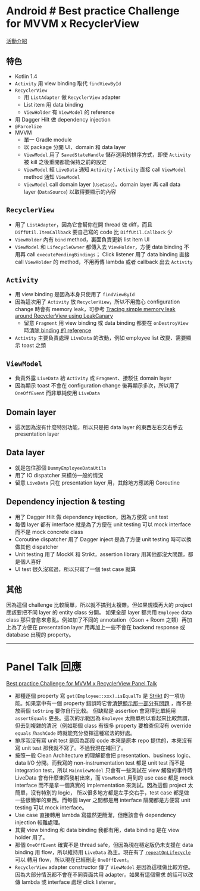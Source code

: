 # Android # Best practice Challenge for MVVM x RecyclerView

[活動介紹](https://medium.com/gdg-taipei/android-best-practice-challenge-for-mvvm-x-recyclerview-acd9e9ad0dae)

## 特色

- Kotlin 1.4
- `Activity` 用 view binding 取代 `findViewById`
- `RecyclerView`
  - 用 `ListAdapter` 做 `RecyclerView` adapter
  - List item 用 data binding
  - `ViewHolder` 有 `ViewModel` 的 reference
- 用 Dagger Hilt 做 dependency injection
- `@Parcelize`
- MVVM
  - 單一 Gradle module
  - 以 package 分開 UI、domain 和 data layer
  - `ViewModel` 用了 `SavedStateHandle` 儲存選用的排序方式，即使 `Activity` 被 kill 之後重開都能保持之前的設定
  - `ViewModel` 經 `LiveData` 通知 `Activity`；`Activity` 直接 call `ViewModel` method 通知 `ViewModel`
  - `ViewModel` call domain layer (`UseCase`)，domain layer 再 call data layer (`DataSource`) 以取得要顯示的內容

## `RecyclerView`

- 用了 `ListAdapter`，因為它會幫你在開 thread 做 diff，而且 `DiffUtil.ItemCallback` 要自己寫的 code 比 `DiffUtil.Callback` 少
- `ViewHolder` 內有 `bind` method，裏面負責更新 list item UI
- `ViewModel` 和 `LifecycleOwner` 都傳入去 `ViewHolder`，方便 data binding 不用再 call `executePendingBindings`； Click listener 用了
  data binding 直接 call `ViewHolder` 的 method，不用再傳 lambda 或者 callback 出去 `Activity`

## `Activity`

- 用 view binding 是因為本身只使用了 `findViewById`
- 因為這次用了 `Activity` 放 `RecyclerView`，所以不用擔心 configuration change 時會有 memory
  leak，可參考 [Tracing simple memory leak around RecyclerView using LeakCanary](https://yfujiki.medium.com/tracing-simple-memory-leak-around-recyclerview-using-leakcanary-927460532d53)
  - 留意 `Fragment` 用 view binding 或 data binding 都要在 `onDestroyView`
    時[清除 binding 的 reference](https://developer.android.com/topic/libraries/view-binding#fragments)
- `Activity` 主要負責處理 `LiveData` 的改動，例如 employee list 改變、需要顯示 toast 之類

## `ViewModel`

- 負責外露 `LiveData` 給 `Activity` 或 `Fragment`、接駁住 domain layer
- 因為顯示 toast 不會在 configuration change 後再顯示多次，所以用了 `OneOffEvent` 而非單純使用 `LiveData`

## Domain layer

- 這次因為沒有什麼特別功能，所以只是把 data layer 的東西左右交右手去 presentation layer

## Data layer

- 就是包住那個 `DummyEmployeeDataUtils`
- 用了 IO dispatcher 來模仿一般的情況
- 留意 `LiveData` 只在 presentation layer 用，其餘地方應該用 Coroutine

## Dependency injection & testing

- 用了 Dagger Hilt 做 dependency injection，因為方便寫 unit test
- 每個 layer 都有 interface 就是為了方便在 unit testing 可以 mock interface 而不是 mock concrete class
- Coroutine dispatcher 用了 Dagger inject 是為了方便 unit testing 時可以換做其他 dispatcher
- Unit testing 用了 MockK 和 Strikt，assertion library 用其他都沒大問題，都是個人喜好
- UI test 很久沒寫過，所以只寫了一個 test case 就算

## 其他

因為這個 challenge 比較簡單，所以就不搞到太複雜。但如果規模再大的 project 應該要把不同 layer 的 entity class 分開。 如果全部 layer 都共用 `Employee` data class
那只會愈來愈亂。例如加了不同的 annotation（Gson + Room 之類）再加上為了方便在 presentation layer 用再加上一些不會在 backend response 或 database 出現的
property。

---

# Panel Talk 回應

[Best practice Challenge for MVVM x RecyclerView Panel Talk](https://youtu.be/PFFsjwMPhp4?t=1994)

- 那種逐個 property 寫 `get(Employee::xxx).isEqualTo` 是 [Strikt](https://strikt.io/) 的一項功能。如果當中有一個 property
  錯誤時它會[清楚顯示那一部分有問題](https://strikt.io/wiki/traversing-subjects/) ，而不是放兩個 `toString` 要你自行比較。 但缺點是 assertion
  會寫得比單純用 `assertEquals` 更長。這次的示範因為 `Employee` 太簡單所以看起來比較無謂，但去到複雜的清況（例如那個 class 有很多 property 要檢查但沒有 override `equals`
  /`hashCode` 時就能充分發揮這種寫法的好處。
- 排序我沒有寫 unit test 是因為那段 code 本來是原本 repo 提供的，本來沒有寫 unit test 那我就不寫了。不過我現在補回了。
- 按照一般 Clean Architecture 的理解都會把 presentation、business logic、data I/O 分開。而我寫的 non-instrumentation test 都是 unit test 而不是
  integration test，所以 `MainViewModel` 只會有一些測試在 view 觸發的事件時 LiveData 會有什麼東西發射出來，而
  `ViewModel` 用到的 use case 都是 mock interface 而不是拿一個真實的 implementation 來測試。因為這個 project 太簡單，沒有特別的 logic，
  所以很多地方都是左手交右手，test case 都是做一些很簡單的東西。而每個 layer 之間都是用 interface 隔開都是方便寫 unit testing 可以 mock interface。
- Use case 直接轉用 lambda 寫雖然更簡潔，但應該會令 dependency injection 較難處理。
- 其實 view binding 和 data binding 我都有用，data binding 是在 view holder 用了。
- 那個 `OneOffEvent` 確實不是 thread safe，但因為現在穩定版仍未支援在 data binding 用 flow，所以維持用 `LiveData` 為主。現在有了
  [`repeatOnLifecycle`](https://medium.com/androiddevelopers/migrating-from-livedata-to-kotlins-flow-379292f419fb) 可以 轉用
  flow，所以現在已經刪走 `OneOffEvent`。
- `RecyclerView` adapter constructor 傳了 `ViewModel` 是因為這樣做比較方便。因為大部分情況都不會在不同頁面共用 adapter。如果有這個需求 的話可以改傳 lambda 或
  interface 處理 click listener。

